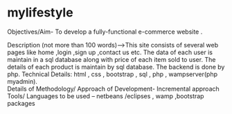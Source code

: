 # mylifestyle
Objectives/Aim- To develop a fully-functional e-commerce website .

Description (not more than 100 words)-->This site consists of several web pages like home ,login ,sign up ,contact us etc. The data of each user is maintain in a sql database along with price of each item sold to user. 
The details of each product is maintain by sql database. The backend is done by php.  Technical Details: html , css , bootstrap , sql , php , wampserver(php myadmin).  
Details of Methodology/ Approach of Development- Incremental approach  Tools/ Languages to be used – netbeans /eclipses , wamp ,bootstrap packages
